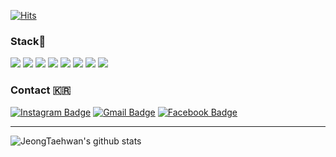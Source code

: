 [![Hits](https://hits.seeyoufarm.com/api/count/incr/badge.svg?url=https%3A%2F%2Fgithub.com%2FJeongTaehwan%2Fhit-counter&count_bg=%23000000&title_bg=%23000000&icon=node-dot-js.svg&icon_color=%23FFFFFF&title=hits&edge_flat=false)](https://hits.seeyoufarm.com)

### Stack🔨

<img src="https://img.shields.io/badge/C-A8B9CC?style=flat-square&logo=c&logoColor=white"/></a> <img src="https://img.shields.io/badge/Java-007396?style=flat-square&logo=java&logoColor=white"/></a> <img src="https://img.shields.io/badge/Python-3776AB?style=flat-square&logo=Python&logoColor=white"/></a> <img src="https://img.shields.io/badge/HTML-E34F26?style=flat-square&logo=HTML5&logoColor=white"/></a> <img src="https://img.shields.io/badge/CSS-1572B6?style=flat-square&logo=CSS3&logoColor=white"/></a> <img src="https://img.shields.io/badge/Javascript-F7DF1E?style=flat-square&logo=Javascript&logoColor=white"/></a> <img src="https://img.shields.io/badge/React-61DAFB?style=flat-square&logo=React&logoColor=white"/></a> <img src="https://img.shields.io/badge/Figma-F24E1E?style=flat-square&logo=Figma&logoColor=white"/></a>

### Contact 🇰🇷

[![Instagram Badge](https://img.shields.io/badge/-Instagram-dd2a7b?style=flat-square&logo=instagram&logoColor=white&link=https://www.instagram.com/x0_ghks1)](https://www.instagram.com/x0_ghks1) [![Gmail Badge](https://img.shields.io/badge/-Gmail-c14438?style=flat-square&logo=Gmail&logoColor=white&link=mailto:kt26625417@gmail.com)](mailto:kt26625417@gmail.com) [![Facebook Badge](https://img.shields.io/badge/-Facebook-0000ff?style=flat-square&logo=Facebook&logoColor=white&link=https://www.facebook.com/profile.php?id=100012453123499)](https://www.facebook.com/profile.php?id=100012453123499)

---

![JeongTaehwan's github stats](https://github-readme-stats.vercel.app/api?username=JeongTaehwan&show_icons=true)

